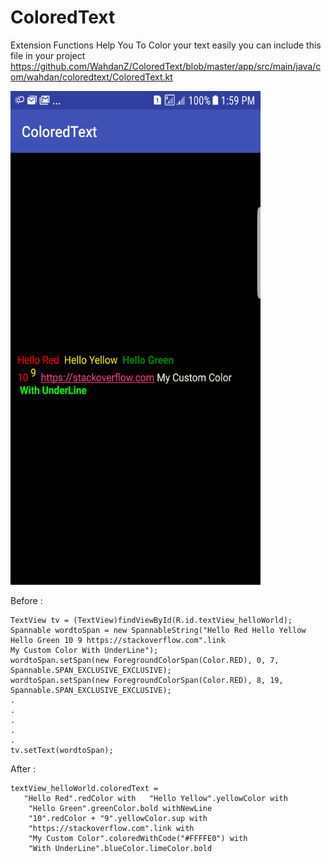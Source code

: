 # ColoredText

Extension Functions Help You To Color your text easily 
you can include this file in your project 
https://github.com/WahdanZ/ColoredText/blob/master/app/src/main/java/com/wahdan/coloredtext/ColoredText.kt

<img src="https://github.com/WahdanZ/ColoredText/blob/master/Screenshot.png" width="400" height="790">



Before :
          
    TextView tv = (TextView)findViewById(R.id.textView_helloWorld);
    Spannable wordtoSpan = new SpannableString("Hello Red Hello Yellow Hello Green 10 9 https://stackoverflow.com".link
    My Custom Color With UnderLine");        
    wordtoSpan.setSpan(new ForegroundColorSpan(Color.RED), 0, 7, Spannable.SPAN_EXCLUSIVE_EXCLUSIVE);
    wordtoSpan.setSpan(new ForegroundColorSpan(Color.RED), 8, 19, Spannable.SPAN_EXCLUSIVE_EXCLUSIVE);
    .
    .
    .
    .
    .
    tv.setText(wordtoSpan);
    
After :

               
    textView_helloWorld.coloredText =
       "Hello Red".redColor with   "Hello Yellow".yellowColor with
        "Hello Green".greenColor.bold withNewLine
        "10".redColor + "9".yellowColor.sup with
        "https://stackoverflow.com".link with
        "My Custom Color".coloredWithCode("#FFFFE0") with
        "With UnderLine".blueColor.limeColor.bold
                
 

